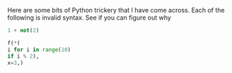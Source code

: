 Here are some bits of Python trickery that I have come across. Each of the
following is invalid syntax.  See if you can figure out why

```py
1 + not(2)
```

```py
f(*(
i for i in range(10)
if i % 2),
x=3,)
```

